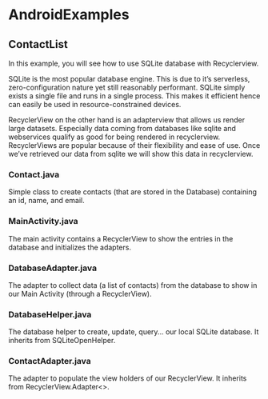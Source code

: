 # AndroidExamples

## ContactList

In this example, you will see how to use SQLite database with Recyclerview.

SQLite is the most popular database engine. This is due to it’s serverless, zero-configuration nature yet still reasonably performant. SQLite simply exists a single file and runs in a single process. This makes it efficient hence can easily be used in resource-constrained devices.

RecyclerView on the other hand is an adapterview that allows us render large datasets. Especially data coming from databases like sqlite and webservices qualify as good for being rendered in recyclerview. RecyclerViews are popular because of their flexibility and ease of use. Once we’ve retrieved our data from sqlite we will show this data in recyclerview. 

### Contact.java

Simple class to create contacts (that are stored in the Database) containing an id, name, and email.

### MainActivity.java

The main activity contains a RecyclerView to show the entries in the database and initializes the adapters.

### DatabaseAdapter.java

The adapter to collect data (a list of contacts) from the database to show in our Main Activity (through a RecyclerView).

### DatabaseHelper.java

The database helper to create, update, query... our local SQLite database. It inherits from SQLiteOpenHelper.

### ContactAdapter.java

The adapter to populate the view holders of our RecyclerView. It inherits from RecyclerView.Adapter<>.
